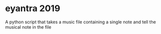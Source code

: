 # eyantra 2019  
A python script that takes a music file containing a single note and tell the musical note in the file
